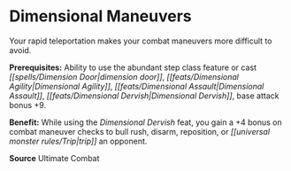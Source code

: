 ﻿---
cssclass: [feats]

---
# Dimensional Maneuvers

Your rapid teleportation makes your combat maneuvers more difficult to avoid.

**Prerequisites:** Ability to use the abundant step class feature or cast _[[spells/Dimension Door|dimension door]]_, _[[feats/Dimensional Agility|Dimensional Agility]]_, _[[feats/Dimensional Assault|Dimensional Assault]]_, _[[feats/Dimensional Dervish|Dimensional Dervish]]_, base attack bonus +9.

**Benefit:** While using the _Dimensional Dervish_ feat, you gain a +4 bonus on combat maneuver checks to bull rush, disarm, reposition, or _[[universal monster rules/Trip|trip]]_ an opponent.

**Source** Ultimate Combat